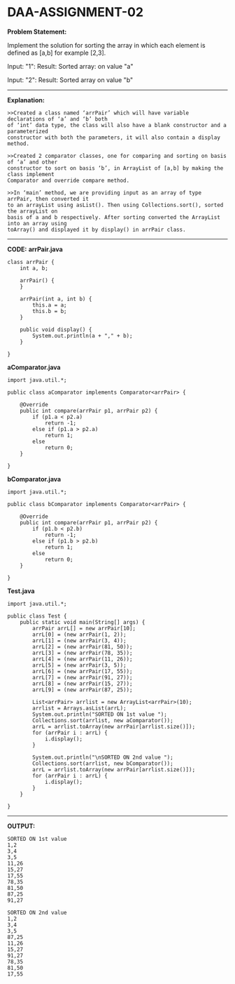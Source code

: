 # DAA-ASSIGNMENT-02
**Problem Statement:** 

Implement the solution for sorting the array in which each element is defined as [a,b] for example [2,3]. 

Input: "1": Result: Sorted array: on value "a" 

Input: "2": Result: Sorted array on value "b" 

---------------------------------------------------------------------------------------------------------- 

**Explanation:** 

    >>Created a class named ‘arrPair’ which will have variable declarations of ‘a’ and ‘b’ both 
    of ‘int’ data type, the class will also have a blank constructor and a parameterized 
    constructor with both the parameters, it will also contain a display method. 

    >>Created 2 comparator classes, one for comparing and sorting on basis of ‘a’ and other 
    constructor to sort on basis ‘b’, in ArrayList of [a,b] by making the class implement 
    Comparator and override compare method. 

    >>In ‘main’ method, we are providing input as an array of type arrPair, then converted it 
    to an arrayList using asList(). Then using Collections.sort(), sorted the arrayList on 
    basis of a and b respectively. After sorting converted the ArrayList into an array using 
    toArray() and displayed it by display() in arrPair class.
    
---------------------------------------------------------------------------------------------------------- 

**CODE:**
**arrPair.java**
```
class arrPair {
    int a, b;

    arrPair() {
    }

    arrPair(int a, int b) {
        this.a = a;
        this.b = b;
    }

    public void display() {
        System.out.println(a + "," + b);
    }

}
```

**aComparator.java**
```
import java.util.*;

public class aComparator implements Comparator<arrPair> {

    @Override
    public int compare(arrPair p1, arrPair p2) {
        if (p1.a < p2.a)
            return -1;
        else if (p1.a > p2.a)
            return 1;
        else
            return 0;
    }

}
```

**bComparator.java**
```
import java.util.*;

public class bComparator implements Comparator<arrPair> {
    
    @Override
    public int compare(arrPair p1, arrPair p2) {
        if (p1.b < p2.b)
            return -1;
        else if (p1.b > p2.b)
            return 1;
        else
            return 0;
    }

}

```

**Test.java**
```
import java.util.*;

public class Test {
    public static void main(String[] args) {
        arrPair arrL[] = new arrPair[10];
        arrL[0] = (new arrPair(1, 2));
        arrL[1] = (new arrPair(3, 4));
        arrL[2] = (new arrPair(81, 50));
        arrL[3] = (new arrPair(78, 35));
        arrL[4] = (new arrPair(11, 26));
        arrL[5] = (new arrPair(3, 5));
        arrL[6] = (new arrPair(17, 55));
        arrL[7] = (new arrPair(91, 27));
        arrL[8] = (new arrPair(15, 27));
        arrL[9] = (new arrPair(87, 25));

        List<arrPair> arrlist = new ArrayList<arrPair>(10);
        arrlist = Arrays.asList(arrL);
        System.out.println("SORTED ON 1st value ");
        Collections.sort(arrlist, new aComparator());
        arrL = arrlist.toArray(new arrPair[arrlist.size()]);
        for (arrPair i : arrL) {
            i.display();
        }

        System.out.println("\nSORTED ON 2nd value ");
        Collections.sort(arrlist, new bComparator());
        arrL = arrlist.toArray(new arrPair[arrlist.size()]);
        for (arrPair i : arrL) {
            i.display();
        }
    }

}

```
---------------------------------------------------------------------------------------------------------- 

**OUTPUT:**
```
SORTED ON 1st value 
1,2
3,4
3,5
11,26
15,27
17,55
78,35
81,50
87,25
91,27

SORTED ON 2nd value 
1,2
3,4
3,5
87,25
11,26
15,27
91,27
78,35
81,50
17,55
```
